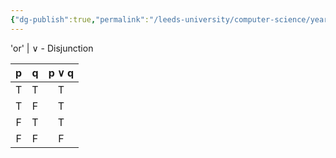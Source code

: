 ```yaml
---
{"dg-publish":true,"permalink":"/leeds-university/computer-science/year-1/fundamental-math-concepts/fundamentals-of-logic/propositional-logic/connectives/disjunction/","tags":["Definition"]}
---
```


'or' | $\lor$  - Disjunction

| p | q | p $\lor$ q |
|:-:|:-:|:------:|
| T | T | T | 
| T | F | T |
| F | T | T |
| F | F | F |
